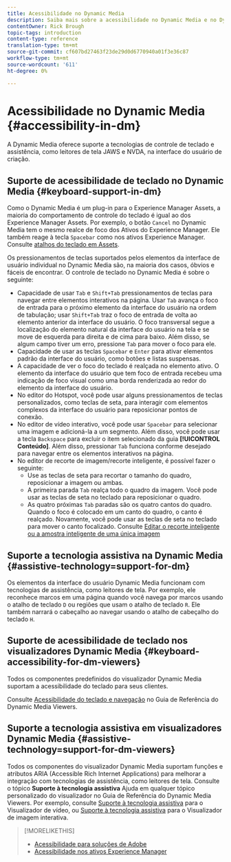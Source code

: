 ```yaml
---
title: Acessibilidade no Dynamic Media
description: Saiba mais sobre a acessibilidade no Dynamic Media e no Dynamic Media Viewers.
contentOwner: Rick Brough
topic-tags: introduction
content-type: reference
translation-type: tm+mt
source-git-commit: cf607bd27463f23de29d0d6770940a01f3e36c87
workflow-type: tm+mt
source-wordcount: '611'
ht-degree: 0%

---
```



# Acessibilidade no Dynamic Media {#accessibility-in-dm}

A Dynamic Media oferece suporte a tecnologias de controle de teclado e assistência, como leitores de tela JAWS e NVDA, na interface do usuário de criação.

## Suporte de acessibilidade de teclado no Dynamic Media {#keyboard-support-in-dm}

Como o Dynamic Media é um plug-in para o Experience Manager Assets, a maioria do comportamento de controle do teclado é igual ao dos Experience Manager Assets. Por exemplo, o botão `Cancel` no Dynamic Media tem o mesmo realce de foco dos Ativos do Experience Manager. Ele também reage à tecla `Spacebar` como nos ativos Experience Manager. Consulte [atalhos do teclado em Assets](/help/assets/accessibility.md#keyboard-shortcuts).

Os pressionamentos de teclas suportados pelos elementos da interface de usuário individual no Dynamic Media são, na maioria dos casos, óbvios e fáceis de encontrar. O controle de teclado no Dynamic Media é sobre o seguinte:

* Capacidade de usar `Tab` e `Shift+Tab` pressionamentos de teclas para navegar entre elementos interativos na página.
Usar `Tab` avança o foco de entrada para o próximo elemento da interface do usuário na ordem de tabulação; usar `Shift+Tab` traz o foco de entrada de volta ao elemento anterior da interface do usuário.
O foco transversal segue a localização do elemento natural da interface do usuário na tela e se move de esquerda para direita e de cima para baixo. Além disso, se algum campo tiver um erro, pressione `Tab` para mover o foco para ele.
* Capacidade de usar as teclas `Spacebar` e `Enter` para ativar elementos padrão da interface do usuário, como botões e listas suspensas.
* A capacidade de ver o foco do teclado é realçada no elemento ativo. O elemento da interface do usuário que tem foco de entrada recebeu uma indicação de foco visual como uma borda renderizada ao redor do elemento da interface do usuário.
* No editor do Hotspot, você pode usar alguns pressionamentos de teclas personalizados, como teclas de seta, para interagir com elementos complexos da interface do usuário para reposicionar pontos de conexão.
* No editor de vídeo interativo, você pode usar `Spacebar` para selecionar uma imagem e adicioná-la a um segmento. Além disso, você pode usar a tecla `Backspace` para excluir o item selecionado da guia **[!UICONTROL Conteúdo]**. Além disso, pressionar `Tab` funciona conforme desejado para navegar entre os elementos interativos na página.
* No editor de recorte de imagem/recorte inteligente, é possível fazer o seguinte:
   * Use as teclas de seta para recortar o tamanho do quadro, reposicionar a imagem ou ambas.
   * A primeira parada `Tab` realça todo o quadro da imagem. Você pode usar as teclas de seta no teclado para reposicionar o quadro.
   * As quatro próximas `Tab` paradas são os quatro cantos do quadro. Quando o foco é colocado em um canto do quadro, o canto é realçado. Novamente, você pode usar as teclas de seta no teclado para mover o canto focalizado.
Consulte [Editar o recorte inteligente ou a amostra inteligente de uma única imagem](/help/assets/dynamic-media/image-profiles.md#editing-the-smart-crop-or-smart-swatch-of-a-single-image)

<!-- Keyboarding is the same because Dynamic Media is using the same UI library (Coral 3 (AEM 6.5) or Coral Spectrum (in Skyline)) as entire AEM Assets.  -->

<!-- In the Hotspot editor, Dynamic Media lets you use arrow keys to control the position of a hot spot. See [Carousel Banners](/help/assets/dynamic-media/carousel-banners.md##adding-hotspots-or-image-maps-to-an-image-banner) or [Interactive Images](/help/assets/dynamic-media/interactive-images.md#adding-hotspots-to-an-image-banner)  -->

<!-- I think we should definitely mention this in the DM-specific area of documentation for keyboard support. -->

<!-- I would not get into much of details of specific keyboard support logic of these editors. One of the reasons - chances are that accessibility support will receive Phase2-like attention, with more holistic approach. -->

## Suporte a tecnologia assistiva na Dynamic Media {#assistive-technology=support-for-dm}

Os elementos da interface do usuário Dynamic Media funcionam com tecnologias de assistência, como leitores de tela. Por exemplo, ele reconhece marcos em uma página quando você navega por marcos usando o atalho de teclado `D` ou regiões que usam o atalho de teclado `R`. Ele também narrará o cabeçalho ao navegar usando o atalho de cabeçalho do teclado `H`.

## Suporte de acessibilidade de teclado nos visualizadores Dynamic Media {#keyboard-accessibility-for-dm-viewers}

Todos os componentes predefinidos do visualizador Dynamic Media suportam a acessibilidade do teclado para seus clientes.

Consulte [Acessibilidade do teclado e navegação](https://experienceleague.adobe.com/docs/dynamic-media-developer-resources/library/c-keyboard-accessibility.html) no Guia de Referência do Dynamic Media Viewers.

## Suporte a tecnologia assistiva em visualizadores Dynamic Media {#assistive-technology=support-for-dm-viewers}

Todos os componentes do visualizador Dynamic Media suportam funções e atributos ARIA (Accessible Rich Internet Applications) para melhorar a integração com tecnologias de assistência, como leitores de tela.
Consulte o tópico **Suporte à tecnologia assistiva** Ajuda em qualquer tópico personalizado do visualizador no Guia de Referência do Dynamic Media Viewers. Por exemplo, consulte [Suporte à tecnologia assistiva](https://experienceleague.adobe.com/docs/dynamic-media-developer-resources/library/viewers-aem-assets-dmc/video/r-html5-video-viewer-20-assistive.html) para o Visualizador de vídeo, ou [Suporte à tecnologia assistiva](https://experienceleague.adobe.com/docs/dynamic-media-developer-resources/library/viewers-for-aem-assets-only/interactive-images/c-html5-aem-interactive-image-assistive.html?lang=en#viewers-for-aem-assets-only) para o Visualizador de imagem interativa.

>[!MORELIKETHIS]
>
>* [Acessibilidade para soluções de Adobe](https://www.adobe.com/accessibility.html)
>* [Acessibilidade nos ativos Experience Manager](/help/assets/dynamic-media/accessibility-dm.md)

